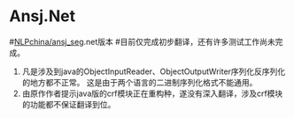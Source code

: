# Ansj.Net
#[NLPchina/ansj_seg](http://nlpchina.github.io/ansj_seg).net版本
#目前仅完成初步翻译，还有许多测试工作尚未完成。
1. 凡是涉及到java的ObjectInputReader、ObjectOutputWriter序列化反序列化的地方都不正常。
这是由于两个语言的二进制序列化格式不能通用。
2. 由原作作者提示java版的crf模块正在重构种，遂没有深入翻译，涉及crf模块的功能都不保证翻译到位。
